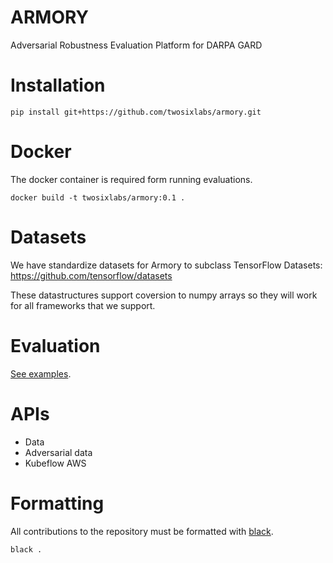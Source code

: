 # ARMORY
Adversarial Robustness Evaluation Platform for DARPA GARD

# Installation
```
pip install git+https://github.com/twosixlabs/armory.git
```

# Docker
The docker container is required form running evaluations. 
```
docker build -t twosixlabs/armory:0.1 .
```

# Datasets
We have standardize datasets for Armory to subclass TensorFlow Datasets:
https://github.com/tensorflow/datasets

These datastructures support coversion to numpy arrays so they will work for all 
frameworks that we support.


# Evaluation
[See examples](examples/).

# APIs
* Data
* Adversarial data
* Kubeflow AWS

# Formatting
All contributions to the repository must be formatted with [black](https://github.com/psf/black).
```
black .
```
